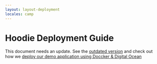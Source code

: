 ```yaml
---
layout: layout-deployment
locales: camp
---
```


# Hoodie Deployment Guide

This document needs an update. See the [outdated version](/en/deployment/linux.html)
and check out how we [deploy our demo application using Doccker & Digital Ocean](https://github.com/hoodiehq/hoodie-app-tracker/blob/master/deployment.md)
